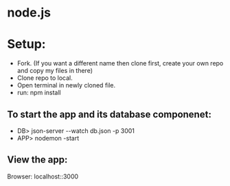 # node.js

# Setup:
* Fork. (If you want a different name then clone first, create your own repo and copy my files in there)
* Clone repo to local.
* Open terminal in newly cloned file.
* run: npm install

## To start the app and its database componenet:
* DB> json-server --watch db.json -p 3001
* APP> nodemon -start

## View the app:
Browser: localhost::3000